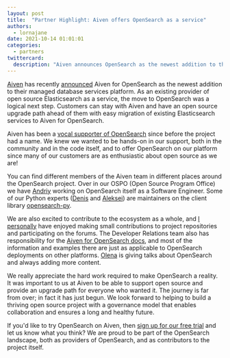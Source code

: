 ```yaml
---
layout: post
title:  "Partner Highlight: Aiven offers OpenSearch as a service"
authors: 
  - lornajane
date: 2021-10-14 01:01:01
categories: 
  - partners
twittercard:
  description: "Aiven announces OpenSearch as the newest addition to their cloud data platform. This reinforces their commitment to Open Source, reflects their ongoing contributions in the OpenSearch project, and ensures a smooth upgrade path for customers using open source Elasticsearch"
---
```

[Aiven](https://aiven.io) has recently [announced](https://aiven.io/blog/announcing-aiven-for-opensearch) Aiven for OpenSearch as the newest addition to their managed database services platform. As an existing provider of open source Elasticsearch as a service, the move to OpenSearch was a logical next step. Customers can stay with Aiven and have an open source upgrade path ahead of them with easy migration of existing Elasticsearch services to Aiven for OpenSearch.

Aiven has been a [vocal supporter of OpenSearch](https://aiven.io/blog/keeping-elasticsearch-open) since before the project had a name. We knew we wanted to be hands-on in our support, both in the community and in the code itself, and to offer OpenSearch on our platform since many of our customers are as enthusiastic about open source as we are!

You can find different members of the Aiven team in different places around the OpenSearch project. Over in our OSPO (Open Source Program Office) we have [Andriy](https://github.com/reta) working on OpenSearch itself as a Software Engineer. Some of our Python experts ([Denis](https://github.com/deztructor) and [Aleksei](https://github.com/axeoman)) are maintainers on the client library [opensearch-py](https://github.com/opensearch-project/opensearch-py).

We are also excited to contribute to the ecosystem as a whole, and [I personally](https://github.com/lornajane) have enjoyed making small contributions to project repositories and participating on the forums. The Developer Relations team also has responsibility for the [Aiven for OpenSearch docs](https://developer.aiven.io/docs/products/opensearch/), and most of the information and examples there are just as applicable to OpenSearch deployments on other platforms. [Olena](https://github.com/anelook) is giving talks about OpenSearch and always adding more content.

We really appreciate the hard work required to make OpenSearch a reality. It was important to us at Aiven to be able to support open source and provide an upgrade path for everyone who wanted it. The journey is far from over; in fact it has just begun. We look forward to helping to build a thriving open source project with a governance model that enables collaboration and ensures a long and healthy future.

If you'd like to try OpenSearch on Aiven, then [sign up for our free trial](https://console.aiven.io/signup) and let us know what you think? We are proud to be part of the OpenSearch landscape, both as providers of OpenSearch, and as contributors to the project itself.

